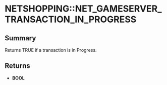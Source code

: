 # NETSHOPPING::NET_GAMESERVER_TRANSACTION_IN_PROGRESS

## Summary
Returns TRUE if a transaction is in Progress.

## Returns
* **BOOL**